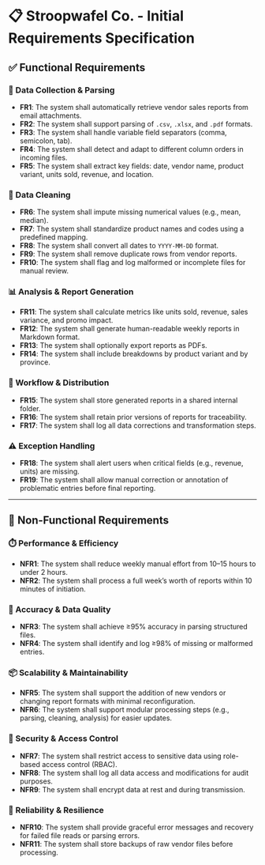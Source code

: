 # 📋 Stroopwafel Co. - Initial Requirements Specification

## ✅ Functional Requirements

### 📁 Data Collection & Parsing
- **FR1**: The system shall automatically retrieve vendor sales reports from email attachments.
- **FR2**: The system shall support parsing of `.csv`, `.xlsx`, and `.pdf` formats.
- **FR3**: The system shall handle variable field separators (comma, semicolon, tab).
- **FR4**: The system shall detect and adapt to different column orders in incoming files.
- **FR5**: The system shall extract key fields: date, vendor name, product variant, units sold, revenue, and location.

### 🧹 Data Cleaning
- **FR6**: The system shall impute missing numerical values (e.g., mean, median).
- **FR7**: The system shall standardize product names and codes using a predefined mapping.
- **FR8**: The system shall convert all dates to `YYYY-MM-DD` format.
- **FR9**: The system shall remove duplicate rows from vendor reports.
- **FR10**: The system shall flag and log malformed or incomplete files for manual review.

### 📊 Analysis & Report Generation
- **FR11**: The system shall calculate metrics like units sold, revenue, sales variance, and promo impact.
- **FR12**: The system shall generate human-readable weekly reports in Markdown format.
- **FR13**: The system shall optionally export reports as PDFs.
- **FR14**: The system shall include breakdowns by product variant and by province.

### 🔄 Workflow & Distribution
- **FR15**: The system shall store generated reports in a shared internal folder.
- **FR16**: The system shall retain prior versions of reports for traceability.
- **FR17**: The system shall log all data corrections and transformation steps.

### ⚠️ Exception Handling
- **FR18**: The system shall alert users when critical fields (e.g., revenue, units) are missing.
- **FR19**: The system shall allow manual correction or annotation of problematic entries before final reporting.

---

## 📐 Non-Functional Requirements

### ⏱️ Performance & Efficiency
- **NFR1**: The system shall reduce weekly manual effort from 10–15 hours to under 2 hours.
- **NFR2**: The system shall process a full week’s worth of reports within 10 minutes of initiation.

### 🧪 Accuracy & Data Quality
- **NFR3**: The system shall achieve ≥95% accuracy in parsing structured files.
- **NFR4**: The system shall identify and log ≥98% of missing or malformed entries.

### 📦 Scalability & Maintainability
- **NFR5**: The system shall support the addition of new vendors or changing report formats with minimal reconfiguration.
- **NFR6**: The system shall support modular processing steps (e.g., parsing, cleaning, analysis) for easier updates.

### 🔐 Security & Access Control
- **NFR7**: The system shall restrict access to sensitive data using role-based access control (RBAC).
- **NFR8**: The system shall log all data access and modifications for audit purposes.
- **NFR9**: The system shall encrypt data at rest and during transmission.

### 🧯 Reliability & Resilience
- **NFR10**: The system shall provide graceful error messages and recovery for failed file reads or parsing errors.
- **NFR11**: The system shall store backups of raw vendor files before processing.
